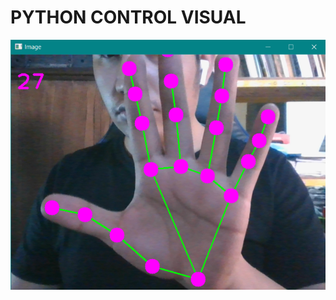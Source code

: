 # PYTHON CONTROL VISUAL

<img height="400" src="https://github.com/BorisTravi/pythoncontrolvisual/blob/master/image.PNG"/>

